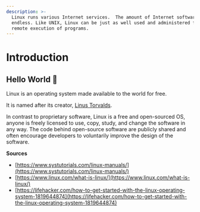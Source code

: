 ```yaml
---
description: >-
  Linux runs various Internet services.  The amount of Internet software is
  endless. Like UNIX, Linux can be just as well used and administered from a
  remote execution of programs.
---
```


# Introduction

## Hello World 👋

Linux is an operating system made available to the world for free. 

It is named after its creator, [Linus Torvalds](https://en.wikipedia.org/wiki/Linus_Torvalds).  

In contrast to proprietary software, Linux is a free and open-sourced OS, anyone is freely licensed to use, copy, study, and change the software in any way.  The code behind open-source software are publicly shared and often encourage developers  to voluntarily improve the design of the software.  

**Sources**

* [https://www.systutorials.com/linux-manuals/](https://www.systutorials.com/linux-manuals/)
* [https://www.linux.com/what-is-linux/](https://www.linux.com/what-is-linux/)
* [https://lifehacker.com/how-to-get-started-with-the-linux-operating-system-1819644874](https://lifehacker.com/how-to-get-started-with-the-linux-operating-system-1819644874)

